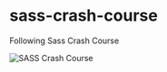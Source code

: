 # sass-crash-course
Following Sass Crash Course

![SASS Crash Course](https://www.youtube.com/watch?v=nu5mdN2JIwM&t=858s)
